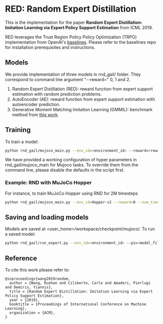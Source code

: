 # RED: Random Expert Distillation

This is the implementation for the paper **Random Expert Distillation: Imitation Learning via Expert Policy Support Estimation** from ICML 2019.

RED leverages the Trust Region Policy Policy Optimization (TRPO) implementation from OpenAI's [baselines](https://github.com/openai/baselines). Please refer to the baselines repo for installation prerequisites and instructions.

## Models
We provide implementation of three models in rnd_gail/ folder. They correspond to command line argument "--reward=" 0, 1 and 2.
1. Random Expert Distillation (RED): reward function from expert support estimation with random prediction problems.
2. AutoEncoder (AE): reward function from expert support estimation with autoencoder prediction.
3. Generative Moment Matching Imitation Learning (GMMIL): benchmark method from [this work](https://aaai.org/ocs/index.php/AAAI/AAAI18/paper/viewFile/16807/16720).

## Training
To train a model:
```bash
python rnd_gail/mujoco_main.py --env_id=<environment_id> --reward=<reward_model> [additional arguments]
```
We have provided a working configuration of hyper parameters in rnd_gail/mujoco_main for Mujoco tasks. To override them from the command line, please disable the defaults in the script first.

### Example: RND with MuJoCo Hopper
For instance, to train MuJoCo Hopper using RND for 2M timesteps
```bash
python rnd_gail/mujoco_main.py --env_id=Hopper-v2 --reward=0 --num_timesteps=2e6
```

## Saving and loading models
Models are saved at <user_home>/workspace/checkpoint/mujoco/.
To run a saved model:
```bash
python rnd_gail/run_expert.py --env_id=<environment_id> --pi=<model_filename>
```

## Reference
To cite this work please refer to:

    @inproceedings{wang2019random,
      author = {Wang, Ruohan and Ciliberto, Carlo and Amadori, Pierlugi and Demiris, Yiannis},
      title = {Random Expert Distillation: Imitation Learning via Expert Policy Support Estimation},
      year = {2019},
      booktitle = {Proceedings of International Conference on Machine Learning},
      organization = {ACM},
    }


